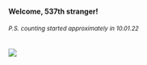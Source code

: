 #### Welcome, 537th stranger!

###### <sup>P.S. counting started approximately in 10.01.22</sup>

<img src="https://kraftwerk28.pp.ua/vcnt.png"></img>
